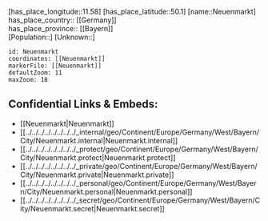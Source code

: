 ﻿---
location: [50.1,11.58] 
mapzoom: [7,12] 
mapmarker: city 
type: City
tags:
- geo/City


SpocWebEntityId: 32813
isDeleted: false
confidential: public

---
[has_place_longitude::11.58] 
[has_place_latitude::50.1] 
[name::Neuenmarkt] 
has_place_country:: [[Germany]]  
has_place_province:: [[Bayern]]  
[Population::] 
[Unknown::] 


```leaflet
id: Neuenmarkt
coordinates: [[Neuenmarkt]] 
markerFile: [[Neuenmarkt]] 
defaultZoom: 11 
maxZoom: 18
```


## Confidential Links & Embeds: 
- [[Neuenmarkt|Neuenmarkt]]  
- [[../../../../../../../../_internal/geo/Continent/Europe/Germany/West/Bayern/City/Neuenmarkt.internal|Neuenmarkt.internal]] 
- [[../../../../../../../../_protect/geo/Continent/Europe/Germany/West/Bayern/City/Neuenmarkt.protect|Neuenmarkt.protect]] 
- [[../../../../../../../../_private/geo/Continent/Europe/Germany/West/Bayern/City/Neuenmarkt.private|Neuenmarkt.private]] 
- [[../../../../../../../../_personal/geo/Continent/Europe/Germany/West/Bayern/City/Neuenmarkt.personal|Neuenmarkt.personal]] 
- [[../../../../../../../../_secret/geo/Continent/Europe/Germany/West/Bayern/City/Neuenmarkt.secret|Neuenmarkt.secret]] 
